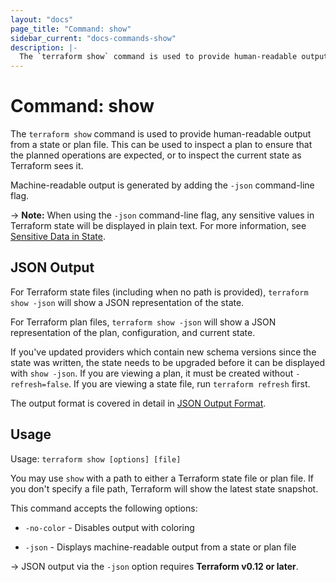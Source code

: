```yaml
---
layout: "docs"
page_title: "Command: show"
sidebar_current: "docs-commands-show"
description: |-
  The `terraform show` command is used to provide human-readable output from a state or plan file. This can be used to inspect a plan to ensure that the planned operations are expected, or to inspect the current state as Terraform sees it.
---
```


# Command: show

The `terraform show` command is used to provide human-readable output
from a state or plan file. This can be used to inspect a plan to ensure
that the planned operations are expected, or to inspect the current state
as Terraform sees it.

Machine-readable output is generated by adding the `-json` command-line
flag.

-> **Note:** When using the `-json` command-line flag, any sensitive values in
Terraform state will be displayed in plain text. For more information, see
[Sensitive Data in State](/docs/language/state/sensitive-data.html).

## JSON Output

For Terraform state files (including when no path is provided),
`terraform show -json` will show a JSON representation of the state.

For Terraform plan files, `terraform show -json` will show a JSON representation
of the plan, configuration, and current state.

If you've updated providers which contain new schema versions since the state
was written, the state needs to be upgraded before it can be displayed with
`show -json`. If you are viewing a plan, it must be created without
`-refresh=false`. If you are viewing a state file, run `terraform refresh`
first.

The output format is covered in detail in [JSON Output Format](/docs/internals/json-format.html).

## Usage

Usage: `terraform show [options] [file]`

You may use `show` with a path to either a Terraform state file or plan
file. If you don't specify a file path, Terraform will show the latest state
snapshot.

This command accepts the following options:

* `-no-color` - Disables output with coloring

* `-json` - Displays machine-readable output from a state or plan file

-> JSON output via the `-json` option requires **Terraform v0.12 or later**.
